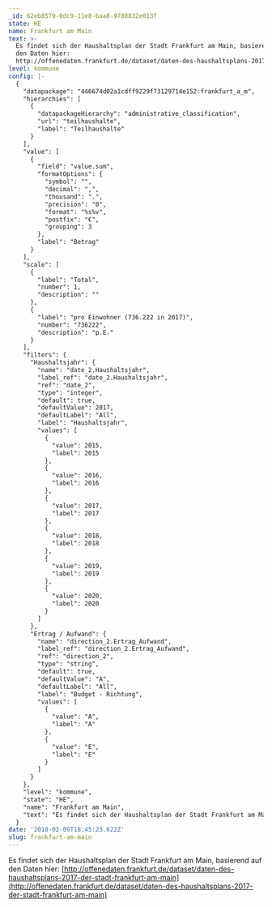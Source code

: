```yaml
---
_id: 62eb8570-0dc9-11e8-baa8-9788832e013f
state: HE
name: Frankfurt am Main
text: >-
  Es findet sich der Haushaltsplan der Stadt Frankfurt am Main, basierend auf
  den Daten hier:
  http://offenedaten.frankfurt.de/dataset/daten-des-haushaltsplans-2017-der-stadt-frankfurt-am-main
level: kommune
config: |-
  {
    "datapackage": "446674d02a1cdff9229f73129714e152:frankfurt_a_m",
    "hierarchies": [
      {
        "datapackageHierarchy": "administrative_classification",
        "url": "teilhaushalte",
        "label": "Teilhaushalte"
      }
    ],
    "value": [
      {
        "field": "value.sum",
        "formatOptions": {
          "symbol": "",
          "decimal": ",",
          "thousand": ".",
          "precision": "0",
          "format": "%s%v",
          "postfix": "€",
          "grouping": 3
        },
        "label": "Betrag"
      }
    ],
    "scale": [
      {
        "label": "Total",
        "number": 1,
        "description": ""
      },
      {
        "label": "pro Einwohner (736.222 in 2017)",
        "number": "736222",
        "description": "p.E."
      }
    ],
    "filters": {
      "Haushaltsjahr": {
        "name": "date_2.Haushaltsjahr",
        "label_ref": "date_2.Haushaltsjahr",
        "ref": "date_2",
        "type": "integer",
        "default": true,
        "defaultValue": 2017,
        "defaultLabel": "All",
        "label": "Haushaltsjahr",
        "values": [
          {
            "value": 2015,
            "label": 2015
          },
          {
            "value": 2016,
            "label": 2016
          },
          {
            "value": 2017,
            "label": 2017
          },
          {
            "value": 2018,
            "label": 2018
          },
          {
            "value": 2019,
            "label": 2019
          },
          {
            "value": 2020,
            "label": 2020
          }
        ]
      },
      "Ertrag / Aufwand": {
        "name": "direction_2.Ertrag_Aufwand",
        "label_ref": "direction_2.Ertrag_Aufwand",
        "ref": "direction_2",
        "type": "string",
        "default": true,
        "defaultValue": "A",
        "defaultLabel": "All",
        "label": "Budget - Richtung",
        "values": [
          {
            "value": "A",
            "label": "A"
          },
          {
            "value": "E",
            "label": "E"
          }
        ]
      }
    },
    "level": "kommune",
    "state": "HE",
    "name": "Frankfurt am Main",
    "text": "Es findet sich der Haushaltsplan der Stadt Frankfurt am Main, basierend auf den Daten hier: http://offenedaten.frankfurt.de/dataset/daten-des-haushaltsplans-2017-der-stadt-frankfurt-am-main"
  }
date: '2018-02-09T18:45:23.622Z'
slug: frankfurt-am-main
---
```

Es findet sich der Haushaltsplan der Stadt Frankfurt am Main, basierend auf den Daten hier: [http://offenedaten.frankfurt.de/dataset/daten-des-haushaltsplans-2017-der-stadt-frankfurt-am-main](http://offenedaten.frankfurt.de/dataset/daten-des-haushaltsplans-2017-der-stadt-frankfurt-am-main)
